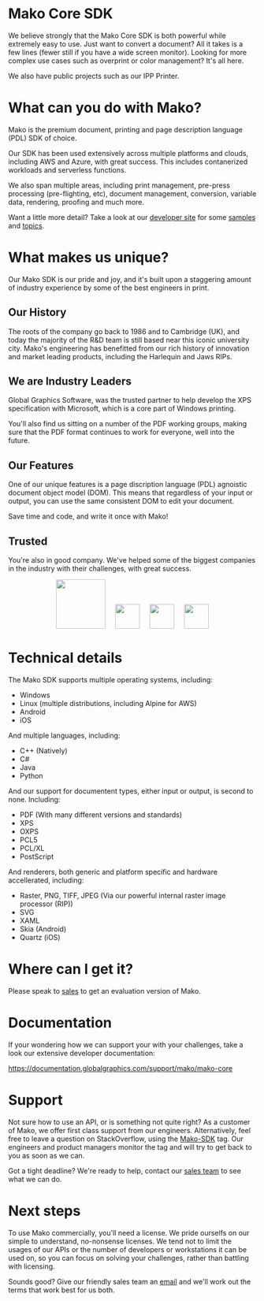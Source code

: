 # Mako Core SDK
We believe strongly that the Mako Core SDK is both powerful while extremely easy to use. Just want to convert a document? All it takes is a few lines (fewer still if you have a wide screen monitor). Looking for more complex use cases such as overprint or color management? It's all here.

We also have public projects such as our IPP Printer.

# What can you do with Mako?
Mako is the premium document, printing and page description language (PDL) SDK of choice.

Our SDK has been used extensively across multiple platforms and clouds, including AWS and Azure, with great success. This includes contanerized workloads and serverless functions. 

We also span multiple areas, including print management, pre-press processing (pre-flighting, etc), document management, conversion, variable data, rendering, proofing and much more. 

Want a little more detail? Take a look at our [developer site](https://documentation.globalgraphics.com/support/mako/mako-core) for some [samples](https://documentation.globalgraphics.com/support/mako/mako-core/samples) and [topics](https://documentation.globalgraphics.com/support/mako/mako-core/knowledge-base).

# What makes us unique?

Our Mako SDK is our pride and joy, and it's built upon a staggering amount of industry experience by some of the best engineers in print.

## Our History
The roots of the company go back to 1986 and to Cambridge (UK), and today the majority of the R&D team is still based near this iconic university city. Mako's engineering has benefitted from our rich history of innovation and market leading products, including the Harlequin and Jaws RIPs.

## We are Industry Leaders 
Global Graphics Software, was the trusted partner to help develop the XPS specification with Microsoft, which is a core part of Windows printing. 

You'll also find us sitting on a number of the PDF working groups, making sure that the PDF format continues to work for everyone, well into the future. 

## Our Features
One of our unique features is a page discription language (PDL) agnoistic document object model (DOM). This means that regardless of your input or output, you can use the same consistent DOM to edit your document. 

Save time and code, and write it once with Mako!

## Trusted

You're also in good company. We've helped some of the biggest companies in the industry with their challenges, with great success.

<p align="center">
  <img src="https://www.globalgraphics.com/application/files/5216/1226/3287/logo-hp.svg" height="100" />&nbsp;&nbsp;&nbsp;&nbsp;
  <img src="https://www.globalgraphics.com/application/files/3616/1226/4378/logo-myq.svg" height="50" />&nbsp;&nbsp;&nbsp;&nbsp;
  <img src="https://www.globalgraphics.com/application/files/3316/3724/4262/logo-eyec.png" height="50" />&nbsp;&nbsp;&nbsp;&nbsp;
  <img src="https://www.globalgraphics.com/application/files/5016/1226/4608/inedit-logo-color.svg" height="50" />
</p>

# Technical details

The Mako SDK supports multiple operating systems, including:

- Windows
- Linux (multiple distributions, including Alpine for AWS)
- Android
- iOS

And multiple languages, including:

- C++ (Natively)
- C#
- Java
- Python

And our support for documentent types, either input or output, is second to none. Including:

- PDF (With many different versions and standards)
- XPS
- OXPS
- PCL5
- PCL/XL
- PostScript

And renderers, both generic and platform specific and hardware accellerated, including:

- Raster, PNG, TIFF, JPEG (Via our powerful internal raster image processor (RIP))
- SVG
- XAML
- Skia (Android)
- Quartz (iOS)

# Where can I get it?
Please speak to [sales](mailto:sales@globalgraphics.com) to get an evaluation version of Mako.

# Documentation
If your wondering how we can support your with your challenges, take a look our extensive developer documentation:

https://documentation.globalgraphics.com/support/mako/mako-core

# Support
Not sure how to use an API, or is something not quite right? As a customer of Mako, we offer first class support from our engineers. Alternatively, feel free to leave a question on StackOverflow, using the [Mako-SDK](https://stackoverflow.com/tags/mako-sdk) tag. Our engineers and product managers monitor the tag and will try to get back to you as soon as we can.

Got a tight deadline? We're ready to help, contact our [sales team](mailto:sales@globalgraphics.com) to see what we can do.

# Next steps
To use Mako commercially, you'll need a license. We pride ourselfs on our simple to understand, no-nonsense licenses. We tend not to limit the usages of our APIs or the number of developers or workstations it can be used on, so you can focus on solving your challenges, rather than battling with licensing.

Sounds good? Give our friendly sales team an [email](mailto:sales@globalgraphics.com) and we'll work out the terms that work best for us both.

